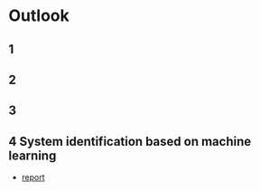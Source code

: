 # Outlook
## 1
## 2
## 3
## 4 System identification based on machine learning
- [report](https://git.ltd.uni-erlangen.de/JiandongZhao/master-thesis/-/tree/main/notebook)
